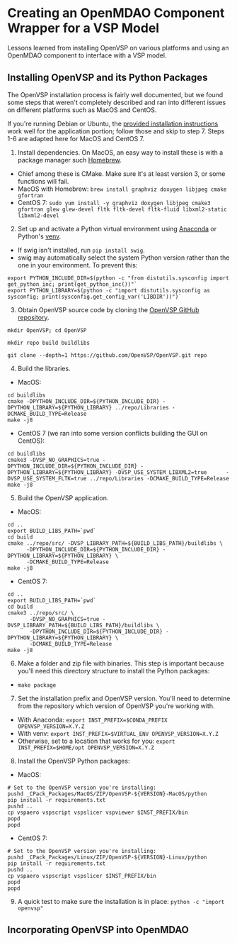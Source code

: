 # Creating an OpenMDAO Component Wrapper for a VSP Model
Lessons learned from installing OpenVSP on various platforms and using an OpenMDAO component to interface with a VSP model.

## Installing OpenVSP and its Python Packages
The OpenVSP installation process is fairly well documented, but we found some steps that weren't completely described and ran into different issues on different platforms such as MacOS and CentOS.

If you're running Debian or Ubuntu, the [provided installation instructions](http://openvsp.org/wiki/doku.php?id=ubuntu_instructions) work well for the application portion; follow those and skip to step 7. Steps 1-6 are adapted here for MacOS and CentOS 7.

1. Install dependencies. On MacOS, an easy way to install these is with a package manager such [Homebrew](https://brew.sh/).
 - Chief among these is CMake. Make sure it's at least version 3, or some functions will fail.
 - MacOS with Homebrew: `brew install graphviz doxygen libjpeg cmake gfortran`
 - CentOS 7: `sudo yum install -y graphviz doxygen libjpeg cmake3 gfortran glew glew-devel fltk fltk-devel fltk-fluid libxml2-static libxml2-devel`

2. Set up and activate a Python virtual environment using [Anaconda](https://www.anaconda.com) or Python's [venv](https://docs.python.org/3/tutorial/venv.html).
 - If swig isn't installed, run `pip install swig`.
 - swig may automatically select the system Python version rather than the one in your environment. To prevent this:
 ```
 export PYTHON_INCLUDE_DIR=$(python -c "from distutils.sysconfig import get_python_inc; print(get_python_inc())"`
 export PYTHON_LIBRARY=$(python -c "import distutils.sysconfig as sysconfig; print(sysconfig.get_config_var('LIBDIR'))")`
 ```

3. Obtain OpenVSP source code by cloning the [OpenVSP GitHub repository](https://github.com/OpenVSP/OpenVSP.git).
```
mkdir OpenVSP; cd OpenVSP

mkdir repo build buildlibs

git clone --depth=1 https://github.com/OpenVSP/OpenVSP.git repo
```

4. Build the libraries.
 - MacOS:
 ```
 cd buildlibs
 cmake -DPYTHON_INCLUDE_DIR=${PYTHON_INCLUDE_DIR} -DPYTHON_LIBRARY=${PYTHON_LIBRARY} ../repo/Libraries -DCMAKE_BUILD_TYPE=Release
 make -j8
 ```

 - CentOS 7 (we ran into some version conflicts building the GUI on CentOS):
 ```
 cd buildlibs
 cmake3 -DVSP_NO_GRAPHICS=true -DPYTHON_INCLUDE_DIR=${PYTHON_INCLUDE_DIR} -DPYTHON_LIBRARY=${PYTHON_LIBRARY} -DVSP_USE_SYSTEM_LIBXML2=true      -DVSP_USE_SYSTEM_FLTK=true ../repo/Libraries -DCMAKE_BUILD_TYPE=Release
 make -j8
 ```

5. Build the OpenVSP application.
 - MacOS:
 ```
 cd ..
 export BUILD_LIBS_PATH=`pwd`
 cd build
 cmake ../repo/src/ -DVSP_LIBRARY_PATH=${BUILD_LIBS_PATH}/buildlibs \
	   -DPYTHON_INCLUDE_DIR=${PYTHON_INCLUDE_DIR} -DPYTHON_LIBRARY=${PYTHON_LIBRARY} \
       -DCMAKE_BUILD_TYPE=Release
 make -j8
 ```
 - CentOS 7:
 ```
 cd ..
 export BUILD_LIBS_PATH=`pwd`
 cd build
 cmake3 ../repo/src/ \
        -DVSP_NO_GRAPHICS=true -DVSP_LIBRARY_PATH=${BUILD_LIBS_PATH}/buildlibs \
        -DPYTHON_INCLUDE_DIR=${PYTHON_INCLUDE_DIR} -DPYTHON_LIBRARY=${PYTHON_LIBRARY} \
        -DCMAKE_BUILD_TYPE=Release
 make -j8
 ```

6. Make a folder and zip file with binaries. This step is important because you'll need this directory structure to install the Python packages:
 - `make package`

7. Set the installation prefix and OpenVSP version. You'll need to determine from the repository which version of OpenVSP you're working with.
 - With Anaconda: `export INST_PREFIX=$CONDA_PREFIX OPENVSP_VERSION=X.Y.Z`
 - With venv: `export INST_PREFIX=$VIRTUAL_ENV OPENVSP_VERSION=X.Y.Z`
 - Otherwise, set to a location that works for you: `export INST_PREFIX=$HOME/opt OPENVSP_VERSION=X.Y.Z`

8. Install the OpenVSP Python packages:
 - MacOS:
 ```
 # Set to the OpenVSP version you're installing:
 pushd _CPack_Packages/MacOS/ZIP/OpenVSP-${VERSION}-MacOS/python
 pip install -r requirements.txt
 pushd ..
 cp vspaero vspscript vspslicer vspviewer $INST_PREFIX/bin
 popd 
 popd
 ```
 - CentOS 7:
 ```
 # Set to the OpenVSP version you're installing:
 pushd _CPack_Packages/Linux/ZIP/OpenVSP-${VERSION}-Linux/python
 pip install -r requirements.txt
 pushd ..
 cp vspaero vspscript vspslicer $INST_PREFIX/bin
 popd 
 popd
 ```

9. A quick test to make sure the installation is in place: `python -c "import openvsp"`

## Incorporating OpenVSP into OpenMDAO